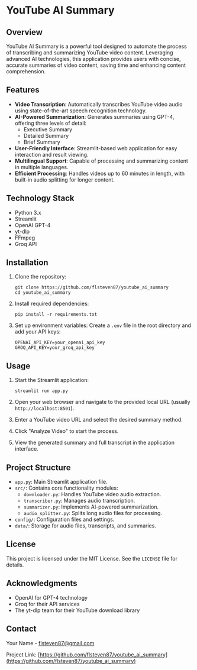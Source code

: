 # YouTube AI Summary

## Overview

YouTube AI Summary is a powerful tool designed to automate the process of transcribing and summarizing YouTube video content. Leveraging advanced AI technologies, this application provides users with concise, accurate summaries of video content, saving time and enhancing content comprehension.

## Features

- **Video Transcription**: Automatically transcribes YouTube video audio using state-of-the-art speech recognition technology.
- **AI-Powered Summarization**: Generates summaries using GPT-4, offering three levels of detail:
  - Executive Summary
  - Detailed Summary
  - Brief Summary
- **User-Friendly Interface**: Streamlit-based web application for easy interaction and result viewing.
- **Multilingual Support**: Capable of processing and summarizing content in multiple languages.
- **Efficient Processing**: Handles videos up to 60 minutes in length, with built-in audio splitting for longer content.

## Technology Stack

- Python 3.x
- Streamlit
- OpenAI GPT-4
- yt-dlp
- FFmpeg
- Groq API

## Installation

1. Clone the repository:
   ```
   git clone https://github.com/flsteven87/youtube_ai_summary
   cd youtube_ai_summary
   ```

2. Install required dependencies:
   ```
   pip install -r requirements.txt
   ```

3. Set up environment variables:
   Create a `.env` file in the root directory and add your API keys:
   ```
   OPENAI_API_KEY=your_openai_api_key
   GROQ_API_KEY=your_groq_api_key
   ```

## Usage

1. Start the Streamlit application:
   ```
   streamlit run app.py
   ```

2. Open your web browser and navigate to the provided local URL (usually `http://localhost:8501`).

3. Enter a YouTube video URL and select the desired summary method.

4. Click "Analyze Video" to start the process.

5. View the generated summary and full transcript in the application interface.

## Project Structure

- `app.py`: Main Streamlit application file.
- `src/`: Contains core functionality modules:
  - `downloader.py`: Handles YouTube video audio extraction.
  - `transcriber.py`: Manages audio transcription.
  - `summarizer.py`: Implements AI-powered summarization.
  - `audio_splitter.py`: Splits long audio files for processing.
- `config/`: Configuration files and settings.
- `data/`: Storage for audio files, transcripts, and summaries.

## License

This project is licensed under the MIT License. See the `LICENSE` file for details.

## Acknowledgments

- OpenAI for GPT-4 technology
- Groq for their API services
- The yt-dlp team for their YouTube download library

## Contact

Your Name - flsteven87@gmail.com

Project Link: [https://github.com/flsteven87/youtube_ai_summary](https://github.com/flsteven87/youtube_ai_summary)